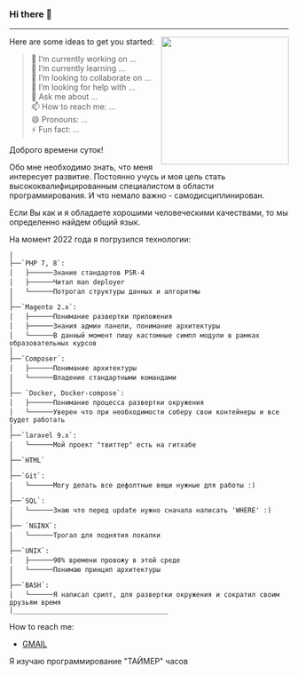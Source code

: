 ### Hi there 👋
----
Here are some ideas to get you started:
<img align='right' src="https://media.giphy.com/media/M9gbBd9nbDrOTu1Mqx/giphy.gif" width="230">
> 🔭 I’m currently working on ... <br>
> 🌱 I’m currently learning ... <br>
> 👯 I’m looking to collaborate on ... <br>
> 🤔 I’m looking for help with ... <br>
> 💬 Ask me about ... <br>
> 📫 How to reach me: ... <br>
> 😄 Pronouns: ... <br>
> ⚡ Fun fact: ... <br>



Доброго времени суток!

Обо мне необходимо знать, что меня интересует развитие.
Постоянно учусь и моя цель стать высококвалифицированным специалистом в области программирования.
И что немало важно - самодисциплинирован.

Если Вы как и я обладаете хорошими человеческими качествами, то мы определенно найдем общий язык.

На момент 2022 года я погрузился технологии:
```
│
├──`PHP 7, 8`:
│ㅤㅤ├──────Знание стандартов PSR-4
│ㅤㅤ├──────Читал man deployer
│ㅤㅤ└──────Потрогал структуры данных и алгоритмы
│
├──`Magento 2.x`:
│ㅤㅤ├──────Понимание развертки приложения
│ㅤㅤ├──────Знания админ панели, понимание архитектуры
│ㅤㅤ└──────В данный момент пишу кастомные симпл модули в рамках образовательных курсов
│
├──`Composer`:
│ㅤㅤ├──────Понимание архитектуры
│ㅤㅤ└──────Владение стандартными командами
│
├── `Docker, Docker-compose`:
│ㅤㅤ├──────Понимание процесса развертки окружения
│ㅤㅤ└──────Уверен что при необходимости соберу свои контейнеры и все будет работать
│
├──`laravel 9.x`:
│ㅤㅤ└──────Мой проект "твиттер" есть на гитхабе
│
├──`HTML`
│
├──`Git`:
│ㅤㅤ└──────Могу делать все дефолтные вещи нужные для работы :)
│
├──`SQL`:
│ㅤㅤ└──────Знаю что перед update нужно сначала написать 'WHERE' :)
│
├── `NGINX`:
│ㅤㅤ└──────Трогал для поднятия локалки
│
├──`UNIX`:
│ㅤㅤ├──────90% времени провожу в этой среде
│ㅤㅤ└──────Понимаю принцип архитектуры
│
├──`BASH`:
│ㅤㅤ└──────Я написал срипт, для развертки окружения и сократил своим друзьям время
│_______________________________________
```

How to reach me:
* <a href="mailto:pasha.esca1a@gmail.com?subject='GITHUB MESSAGE'">GMAIL</a>

Я изучаю программирование "ТАЙМЕР" часов

